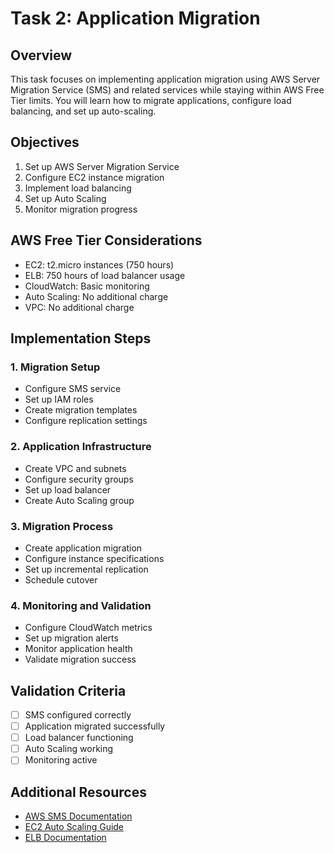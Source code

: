 # Task 2: Application Migration

## Overview
This task focuses on implementing application migration using AWS Server Migration Service (SMS) and related services while staying within AWS Free Tier limits. You will learn how to migrate applications, configure load balancing, and set up auto-scaling.

## Objectives
1. Set up AWS Server Migration Service
2. Configure EC2 instance migration
3. Implement load balancing
4. Set up Auto Scaling
5. Monitor migration progress

## AWS Free Tier Considerations
- EC2: t2.micro instances (750 hours)
- ELB: 750 hours of load balancer usage
- CloudWatch: Basic monitoring
- Auto Scaling: No additional charge
- VPC: No additional charge

## Implementation Steps

### 1. Migration Setup
- Configure SMS service
- Set up IAM roles
- Create migration templates
- Configure replication settings

### 2. Application Infrastructure
- Create VPC and subnets
- Configure security groups
- Set up load balancer
- Create Auto Scaling group

### 3. Migration Process
- Create application migration
- Configure instance specifications
- Set up incremental replication
- Schedule cutover

### 4. Monitoring and Validation
- Configure CloudWatch metrics
- Set up migration alerts
- Monitor application health
- Validate migration success

## Validation Criteria
- [ ] SMS configured correctly
- [ ] Application migrated successfully
- [ ] Load balancer functioning
- [ ] Auto Scaling working
- [ ] Monitoring active

## Additional Resources
- [AWS SMS Documentation](https://docs.aws.amazon.com/server-migration-service/latest/userguide/server-migration.html)
- [EC2 Auto Scaling Guide](https://docs.aws.amazon.com/autoscaling/ec2/userguide/what-is-amazon-ec2-auto-scaling.html)
- [ELB Documentation](https://docs.aws.amazon.com/elasticloadbalancing/latest/application/introduction.html) 